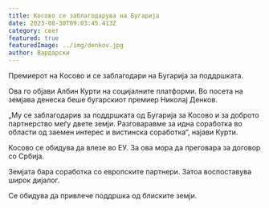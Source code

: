 ```yaml
---
title: Косово се заблагодарува на Бугарија
date: 2023-08-30T09:03:45.413Z
category: свет
featured: true
featuredImage: ../img/denkov.jpg
author: Вардарски
---
```

Премиерот на Косово и се заблагодари на Бугарија за поддршката.

Ова го објави Албин Курти на социјалните платформи. Во посета на земјава денеска беше бугарскиот премиер Николај Денков.

„Му се заблагодарив за поддршката од Бугарија за Косово и за доброто партнерство меѓу двете земји. Разговаравме за идна соработка во области од заемен интерес и вистинска соработка“, најави Курти.

Косово се обидува да влезе во ЕУ. За ова мора да преговара за договор со Србија.

Земјата бара соработка со европските партнери. Затоа воспоставува широк дијалог.

Се обидува да привлече поддршка од блиските земји.